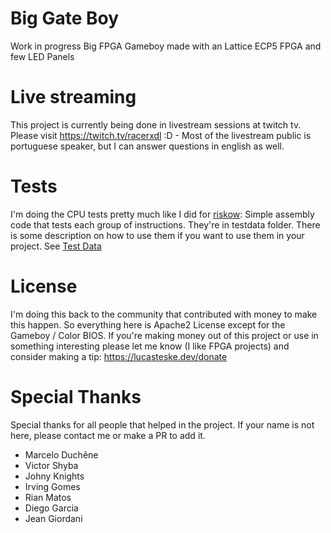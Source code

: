 # Big Gate Boy

Work in progress Big FPGA Gameboy made with an Lattice ECP5 FPGA and few LED Panels

# Live streaming

This project is currently being done in livestream sessions at twitch tv. Please visit https://twitch.tv/racerxdl :D - Most of the livestream public is portuguese speaker, but I can answer questions in english as well.


# Tests

I'm doing the CPU tests pretty much like I did for [riskow](https://github.com/racerxdl/riskow): Simple assembly code that tests each group of instructions. They're in testdata folder. There is some description on how to use them if you want to use them in your project. See [Test Data](testdata/README.md)

# License

I'm doing this back to the community that contributed with money to make this happen. So everything here is Apache2 License except for the Gameboy / Color BIOS. If you're making money out of this project or use in something interesting please let me know (I like FPGA projects) and consider making a tip: https://lucasteske.dev/donate

# Special Thanks

Special thanks for all people that helped in the project. If your name is not here, please contact me or make a PR to add it.

* Marcelo Duchêne
* Victor Shyba
* Johny Knights
* Irving Gomes
* Rian Matos
* Diego Garcia
* Jean Giordani
